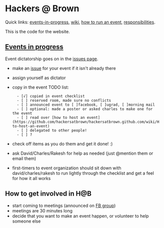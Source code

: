 # Hackers @ Brown

Quick links: [events-in-progress][1], [wiki][3], [how to run an event][3], [responsibilities][4].

This is the code for the website.

## [Events in progress][1]
Event dictatorship goes on in the [issues page][1].
- make an [issue][1] for your event if it isn't already there
- assign yourself as dictator
- copy in the event TODO list:

        - [√] copied in event checklist
        - [ ] reserved room, made sure no conflicts        
        - [ ] announced event to [ ]facebook, [ ]ugrad, [ ]morning mail
        - [ ] optional: made a poster or asked charles to make one for the event                
        - [ ] read over [how to host an event](https://github.com/hackersatbrown/hackersatbrown.github.com/wiki/How-to-host-an-event)                
        - [ ] delegated to other people!
        - [ ] ?

- check off items as you do them and get it done! :)
- ask David/Charles/Rakesh for help as needed (just @mention them or email them)
- first-timers to event organization should sit down with david/charles/rakesh 
  to run lightly through the checklist and get a feel for how it all works

## How to get involved in H@B
- start coming to meetings (announced on [FB group][2])
- meetings are 30 minutes long
- decide that you want to make an event happen, or volunteer to help someone
  else


[1]:https://github.com/hackersatbrown/hackersatbrown.github.com/issues?state=open
[2]:https://www.facebook.com/groups/hackersatbrown
[3]:https://github.com/hackersatbrown/hackersatbrown.github.com/wiki/_pages
[4]:https://github.com/hackersatbrown/hackersatbrown.github.com/wiki/Responsibilities
